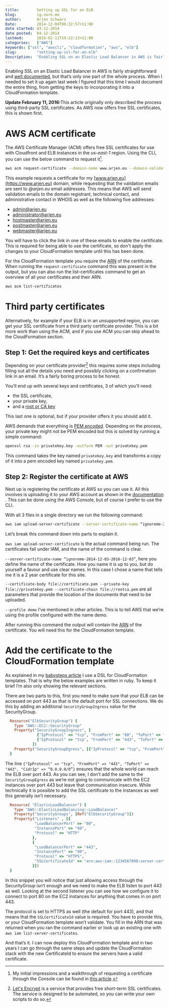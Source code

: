 ```yaml
---
title:        Setting up SSL for an ELB  
blog:         ig.nore.me  
author:       Arjen Schwarz  
Date:         2014-12-04T08:32:57+11:00  
date started: 03-12-2014  
date posted:  04-12-2014
lastmod:      2016-02-11T19:22:13+11:00
categories:   ["AWS"]
keywords: ["ssl", "awscli", "cloudformation", "aws", "elb"]
slug:         "setting-up-ssl-for-an-elb"
Description:  "Enabling SSL on an Elastic Load Balancer in AWS is fairly straightforward and well documented, but that’s only one part of the whole process. When I needed to set it up again last week I figured that this time I would document the entire thing, from getting the keys to incorporating it into a CloudFormation template."
---
```


Enabling SSL on an Elastic Load Balancer in AWS is fairly straightforward and [well documented][1], but that’s only one part of the whole process. When I needed to set it up again last week I figured that this time I would document the entire thing, from getting the keys to incorporating it into a CloudFormation template.

<div class='ignoreme-update'>
<strong>Update February 11, 2016:</strong>This article originally only described the process using third-party SSL certificates. As AWS now offers free SSL certificates, this is shown first.
</div>

# AWS ACM certificate

The AWS Certificate Manager (ACM) offers free SSL certificates for use with Cloudfront and ELB instances in the *us-east-1* region. Using the CLI, you can use the below command to request it[^acm].

```bash
aws acm request-certificate --domain-name www.arjen.eu --domain-validation-options DomainName=www.arjen.eu,ValidationDomain=arjen.eu
```

This example requests a certificate for my [www.arjen.eu](https://www.arjen.eu) domain, while requesting that the validation emails are sent to *@arjen.eu* email addresses. This means that AWS will send validation emails to the domain registrant, technical contact, and administrative contact in WHOIS as well as the following five addresses:

* admin@arjen.eu
* administrator@arjen.eu
* hostmaster@arjen.eu
* postmaster@arjen.eu
* webmaster@arjen.eu

You will have to click the link in one of these emails to enable the certificate. This is required for being able to use the certificate, so don't apply the changes to your CloudFormation template until this has been done.

For the CloudFormation template you require the [ARN][5] of the certificate. When running the `request-certificate` command this was present in the output, but you can also run the list-certificates command to get an overview of all your certificates and their ARN.

```bash
aws acm list-certificates
```

# Third party certificates

Alternatively, for example if your ELB is in an unsupported region, you can get your SSL certificate from a third party certificate provider. This is a bit more work than using the ACM, and if you use ACM you can skip ahead to the CloudFormation section.

## Step 1: Get the required keys and certificates

Depending on your certificate provider[^letsencrypt] this requires some steps including filling out all the details you need and possibly clicking on a confirmation link in an email. It’s a fairly boring process to be honest.

You’ll end up with several keys and certificates, 3 of which you’ll need:

* the SSL certificate,
* your private key,
* and a [root or CA key][3]

This last one is optional, but if your provider offers it you should add it.

AWS demands that everything is [PEM encoded][4]. Depending on the process, your private key might not be PEM encoded but this is solved by running a simple command:

```bash
openssl rsa -in privatekey.key -outform PEM -out privatekey.pem
```

This command takes the key named `privatekey.key` and transforms a copy of it into a pem encoded key named `privatekey.pem`.

## Step 2: Register the certificate at AWS

Next up is registering the certificate at AWS so you can use it. All this involves is uploading it to your AWS account as shown in the [documentation][1] . This can be done using the AWS Console, but of course I prefer to use the CLI.

With all 3 files in a single directory we run the following command:

```bash
aws iam upload-server-certificate --server-certificate-name “ignoreme-2014-12-03-2016-12-03” --certificate-body file://certificate.pem --private-key file://privatekey.pem --certificate-chain file://rootca.pem --profile demo
```

Let’s break this command down into parts to explain it.

`aws iam upload-server-certificate` is the actual command being run. The certificates fall under IAM, and the name of the command is clear.

`--server-certificate-name “ignoreme-2014-12-03-2016-12-03”`, here you define the name of the certificate. How you name it is up to you, but do yourself a favour and use clear names. In this case I chose a name that tells me it is a 2 year certificate for this site.

`--certificate-body file://certificate.pem --private-key file://privatekey.pem --certificate-chain file://rootca.pem` are all parameters that provide the location of the documents that need to be uploaded.

`--profile demo` I’ve mentioned in other articles. This is to tell AWS that we’re using the profile configured with the name demo.

After running this command the output will contain the [ARN][5] of the certificate. You will need this for the CloudFormation template.

# Add the certificate to the CloudFormation template

As explained in my [babysteps article][6] I use a DSL for CloudFormation templates. That is why the below examples are written in ruby. To keep it brief I’m also only showing the relevant sections.

There are two parts to this, first you need to make sure that your ELB can be accessed on port 443 as that is the default port for SSL connections. We do this by adding an additional `SecurityGroupIngress` value for the SecurityGroup.

```ruby
  Resource("ElbSecurityGroup") {
    Type "AWS::EC2::SecurityGroup"
    Property("SecurityGroupIngress", [
              {"IpProtocol" => "tcp", "FromPort" => "80", "ToPort" => "80", "CidrIp" => "0.0.0.0/0"},
              {"IpProtocol" => "tcp", "FromPort" => "443", "ToPort" => "443", "CidrIp" => "0.0.0.0/0"}
            ])
    Property("SecurityGroupEgress", [{"IpProtocol" => "tcp", "FromPort" => "80", "ToPort" => "80", "CidrIp" => "0.0.0.0/0"}])
  }
```

The line `{"IpProtocol" => "tcp", "FromPort" => "443", "ToPort" => "443", "CidrIp" => “0.0.0.0/0”}` ensures that the whole world can reach the ELB over port 443. As you can see, I don’t add the same to the `SecurityGroupEgress` as we’re not going to communicate with the EC2 instances over port 443 but leave that communication insecure. While technically it is possible to add the SSL certificate to the instances as well this generally isn’t necessary.

```ruby
  Resource( "ElasticLoadBalancer") {
    Type "AWS::ElasticLoadBalancing::LoadBalancer"
    Property("SecurityGroups", [Ref("ElbSecurityGroup")])
    Property("Listeners" , [{
             "LoadBalancerPort" => "80",
             "InstancePort" => "80",
             "Protocol" => "HTTP"
            },
            {
             "LoadBalancerPort" => "443",
             "InstancePort" => "80",
             "Protocol" => "HTTPS",
             "SSLCertificateId" => "arn:aws:iam::1234567890:server-certificate/ignoreme-2014-12-03-2016-12-03"
            }])
  }
```

In this snippet you will notice that just allowing access through the SecurityGroup isn’t enough and we need to make the ELB listen to port 443 as well. Looking at the second listener you can see how we configure it to connect to port 80 on the EC2 instances for anything that comes in on port 443.

The protocol is set to HTTPS as well (the default for port 443), and that means that the `SSLCertificateId` value is required. You have to provide this, or your CloudFormation template won’t validate. You fill in the ARN that was returned when you ran the command earlier or look up an existing one with `aws iam list-server-certificates`.

And that’s it. I can now deploy this CloudFormation template and in two years I can go through the same steps  and update the CloudFormation stack with the new CertificateId to ensure the servers have a valid certificate.


[1]: http://docs.aws.amazon.com/ElasticLoadBalancing/latest/DeveloperGuide/US_UpdatingLoadBalancerSSL.html
[3]: https://en.wikipedia.org/wiki/Certificate_authority
[4]: https://en.wikipedia.org/wiki/Privacy-enhanced_Electronic_Mail
[5]: http://docs.aws.amazon.com/general/latest/gr/aws-arns-and-namespaces.html
[6]: https://ig.nore.me/2014/08/the-first-babysteps-with-cloudformation/

[^acm]: My initial impressions and a walkthrough of requesting a certificate through the Console can be found in [this article](/2016/01/aws-introduces-free-ssl-certificates/).
[^letsencrypt]: [Let's Encrypt](https://letsencrypt.org) is a service that provides free short-term SSL certificates. The service is designed to be automated, so you can write your own scripts to do so.
